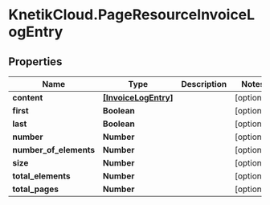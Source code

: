 # KnetikCloud.PageResourceInvoiceLogEntry

## Properties
Name | Type | Description | Notes
------------ | ------------- | ------------- | -------------
**content** | [**[InvoiceLogEntry]**](InvoiceLogEntry.md) |  | [optional] 
**first** | **Boolean** |  | [optional] 
**last** | **Boolean** |  | [optional] 
**number** | **Number** |  | [optional] 
**number_of_elements** | **Number** |  | [optional] 
**size** | **Number** |  | [optional] 
**total_elements** | **Number** |  | [optional] 
**total_pages** | **Number** |  | [optional] 


